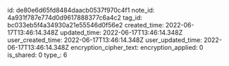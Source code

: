 id: de80e6d65fd8484daacb0537f970c4f1
note_id: 4a931f787e774d0d9617888377c6a4c2
tag_id: bc033eb5f4a34930a21e55546d0f56e2
created_time: 2022-06-17T13:46:14.348Z
updated_time: 2022-06-17T13:46:14.348Z
user_created_time: 2022-06-17T13:46:14.348Z
user_updated_time: 2022-06-17T13:46:14.348Z
encryption_cipher_text: 
encryption_applied: 0
is_shared: 0
type_: 6